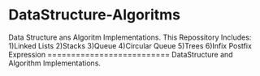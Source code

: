 # DataStructure-Algoritms
Data Structure ans Algoritm Implementations.
This Repossitory Includes:
	1)Linked Lists
	2)Stacks
	3)Queue
	4)Circular Queue
	5)Trees
	6)Infix Postfix Expression
	==========================
DataStructure and Algorithm Implementations.
